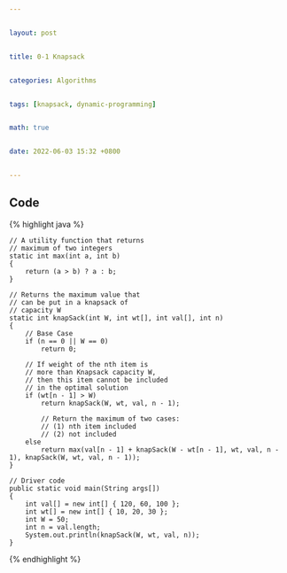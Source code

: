 ```yaml
---


layout: post


title: 0-1 Knapsack


categories: Algorithms


tags: [knapsack, dynamic-programming]


math: true


date: 2022-06-03 15:32 +0800


---
```



## Code
{% highlight java %}

    // A utility function that returns
    // maximum of two integers
    static int max(int a, int b)
    {
        return (a > b) ? a : b;
    }

    // Returns the maximum value that
    // can be put in a knapsack of
    // capacity W
    static int knapSack(int W, int wt[], int val[], int n)
    {
        // Base Case
        if (n == 0 || W == 0)
            return 0;

        // If weight of the nth item is
        // more than Knapsack capacity W,
        // then this item cannot be included
        // in the optimal solution
        if (wt[n - 1] > W)
            return knapSack(W, wt, val, n - 1);

            // Return the maximum of two cases:
            // (1) nth item included
            // (2) not included
        else
            return max(val[n - 1] + knapSack(W - wt[n - 1], wt, val, n - 1), knapSack(W, wt, val, n - 1));
    }

    // Driver code
    public static void main(String args[])
    {
        int val[] = new int[] { 120, 60, 100 };
        int wt[] = new int[] { 10, 20, 30 };
        int W = 50;
        int n = val.length;
        System.out.println(knapSack(W, wt, val, n));
    }

{% endhighlight %}
